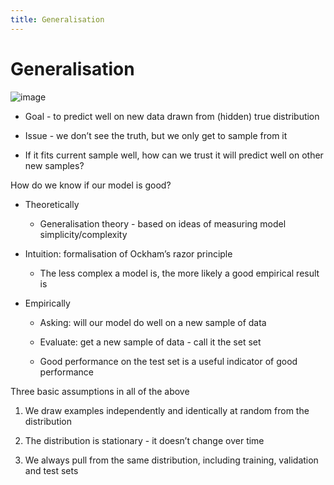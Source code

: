 ```yaml
---
title: Generalisation
---
```


# Generalisation

![image](/img/Year_2/Software_Methodologies/Machine_Learning/Generalisation/Generalisation.png)

- Goal - to predict well on new data drawn from (hidden) true
  distribution

- Issue - we don’t see the truth, but we only get to sample from it

- If it fits current sample well, how can we trust it will predict
  well on other new samples?

How do we know if our model is good?

- Theoretically

  - Generalisation theory - based on ideas of measuring model
    simplicity/complexity

- Intuition: formalisation of Ockham’s razor principle

  - The less complex a model is, the more likely a good empirical
    result is

- Empirically

  - Asking: will our model do well on a new sample of data

  - Evaluate: get a new sample of data - call it the set set

  - Good performance on the test set is a useful indicator of good
    performance

Three basic assumptions in all of the above

1.  We draw examples independently and identically at random from the
    distribution

2.  The distribution is stationary - it doesn’t change over time

3.  We always pull from the same distribution, including training,
    validation and test sets
